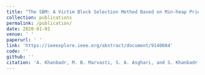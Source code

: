 ```yaml
---
title: "The SBM: A Victim Block Selection Method Based on Min-heap Priority Queues"
collection: publications
permalink: /publication/
date: 2020-01-01
venue: ' '
paperurl: ' '
link: 'https://ieeexplore.ieee.org/abstract/document/9140084'
code: ''
github: ''
citation: 'A. Khanbadr, M. B. Marvasti, S. A. Asghari, and S. Khanbadr. &quot;The SBM: A Victim Block Selection Method Based on Min-heap Priority Queues.&quot; <i>In 2020 CSI/CPSSI International Symposium on Real-Time and Embedded Systems and Technologies (RTEST)</i>, pp. 1-8. IEEE, 2020'
--- 
```

<!-- real pulished date: 2020-07-15 -->
<!-- A. Khanbadr, M. B. Marvasti, S. A. Asghari, and S. Khanbadr, ” The SBM: A Victim Block Selection Method
Based on Min-heap Priority Queues,” In 2020 CSI/CPSSI International Symposium on Real-Time and Embedded
Systems and Technologies (RTEST), pp. 1-8. IEEE, 2020, -->

<!-- ---
title: "A Latent Variable Approach to Measuring and Explaining Peace Agreement Strength"
collection: publications
permalink: /publication/2021-peace-agreement-strength
date: 2021-01-27
venue: 'Political Science Research and Methods'
paperurl: '/files/pdf/research/Agreement Strength Accepted.pdf'
link: 'https://doi.org/10.1017/psrm.2019.23'
code: 'https://doi.org/10.7910/DVN/VUY8UI'
github: 'https://github.com/jayrobwilliams/Peace-Agreement-Strength'
citation: 'Williams, Rob, Daniel J. Gustafson, Stephen E. Gent, and Mark J.C. Crescenzi. 2021. &quot;A Latent Variable Approach to Measuring and Explaining Peace Agreement Strength.&quot; <i>Political Science Research and Methods</i> 9(1): 89-105. doi:10.1017/psrm.2019.23'
---  -->
<!-- ---
title: "Paper Title Number 1"
collection: publications
permalink: /publication/2009-10-01-paper-title-number-1
excerpt: 'This paper is about the number 1. The number 2 is left for future work.'
date: 2009-10-01
venue: 'Journal 1'
paperurl: 'http://academicpages.github.io/files/paper1.pdf'
citation: 'Your Name, You. (2009). &quot;Paper Title Number 1.&quot; <i>Journal 1</i>. 1(1).'
---
This paper is about the number 1. The number 2 is left for future work.

[Download paper here](http://academicpages.github.io/files/paper1.pdf)



